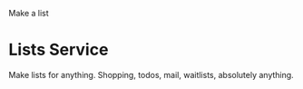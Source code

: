 Make a list

# Lists Service

Make lists for anything. Shopping, todos, mail, waitlists, absolutely anything.

